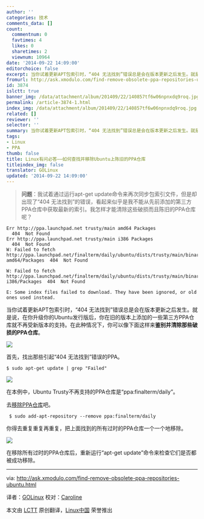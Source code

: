 ```yaml
---
author: ''
categories: 技术
comments_data: []
count:
  commentnum: 0
  favtimes: 4
  likes: 0
  sharetimes: 2
  viewnum: 10964
date: '2014-09-22 14:09:00'
editorchoice: false
excerpt: 当你试着更新APT包索引时，“404 无法找到”错误总是会在版本更新之后发生。就是说，在你升级你的Ubuntu发行版后，你在旧的版本上添加的一些第三方PPA仓库就不再受新版本的支持。在此种情况下，你可以像下面这样来鉴别并清除那些破损的PPA仓库。
fromurl: http://ask.xmodulo.com/find-remove-obsolete-ppa-repositories-ubuntu.html
id: 3874
islctt: true
banner_img: /data/attachment/album/201409/22/140857tf6w06npnxdq9roq.jpg
permalink: /article-3874-1.html
index_img: /data/attachment/album/201409/22/140857tf6w06npnxdq9roq.jpg.thumb.jpg
related: []
reviewer: ''
selector: ''
summary: 当你试着更新APT包索引时，“404 无法找到”错误总是会在版本更新之后发生。就是说，在你升级你的Ubuntu发行版后，你在旧的版本上添加的一些第三方PPA仓库就不再受新版本的支持。在此种情况下，你可以像下面这样来鉴别并清除那些破损的PPA仓库。
tags:
- Linux
- PPA
thumb: false
title: Linux有问必答——如何查找并移除Ubuntu上陈旧的PPA仓库
titleindex_img: false
translator: GOLinux
updated: '2014-09-22 14:09:00'
---
```



> 
> **问题**：我试着通过运行apt-get update命令来再次同步包索引文件，但是却出现了“404 无法找到”的错误，看起来似乎是我不能从先前添加的第三方PPA仓库中获取最新的索引。我怎样才能清除这些破损而且陈旧的PPA仓库呢？
> 
> 
> 



```
Err http://ppa.launchpad.net trusty/main amd64 Packages
  404  Not Found
Err http://ppa.launchpad.net trusty/main i386 Packages
  404  Not Found
W: Failed to fetch http://ppa.launchpad.net/finalterm/daily/ubuntu/dists/trusty/main/binary-amd64/Packages  404  Not Found

W: Failed to fetch http://ppa.launchpad.net/finalterm/daily/ubuntu/dists/trusty/main/binary-i386/Packages  404  Not Found

E: Some index files failed to download. They have been ignored, or old ones used instead.

```

当你试着更新APT包索引时，“404 无法找到”错误总是会在版本更新之后发生。就是说，在你升级你的Ubuntu发行版后，你在旧的版本上添加的一些第三方PPA仓库就不再受新版本的支持。在此种情况下，你可以像下面这样来**鉴别并清除那些破损的PPA仓库**。


![](/data/attachment/album/201409/22/140857tf6w06npnxdq9roq.jpg)


首先，找出那些引起“404 无法找到”错误的PPA。



```
$ sudo apt-get update | grep "Failed" 

```

[![](https://camo.githubusercontent.com/062685ee6e143e3e0e120f233a586ea32ff0db03/68747470733a2f2f6661726d362e737461746963666c69636b722e636f6d2f353538302f31343937323335343933385f306531653166336462365f7a2e6a7067)](https://camo.githubusercontent.com/062685ee6e143e3e0e120f233a586ea32ff0db03/68747470733a2f2f6661726d362e737461746963666c69636b722e636f6d2f353538302f31343937323335343933385f306531653166336462365f7a2e6a7067)


在本例中，Ubuntu Trusty不再支持的PPA仓库是“ppa:finalterm/daily”。


去[移除PPA仓库](http://ask.xmodulo.com/how-to-remove-ppa-repository-from-command-line-on-ubuntu.html)吧。



```
 $ sudo add-apt-repository --remove ppa:finalterm/daily 

```

你得去重复重复再重复，把上面找到的所有过时的PPA仓库一个一个地移除。


[![](https://camo.githubusercontent.com/ec9a4b3cf35d2adbf6e9f3c268b8d203cc9b5c3c/68747470733a2f2f6661726d342e737461746963666c69636b722e636f6d2f333834342f31353135383534313634325f316663386639326337375f7a2e6a7067)](https://camo.githubusercontent.com/ec9a4b3cf35d2adbf6e9f3c268b8d203cc9b5c3c/68747470733a2f2f6661726d342e737461746963666c69636b722e636f6d2f333834342f31353135383534313634325f316663386639326337375f7a2e6a7067)


在移除所有过时的PPA仓库后，重新运行“apt-get update”命令来检查它们是否都被成功移除。




---


via: <http://ask.xmodulo.com/find-remove-obsolete-ppa-repositories-ubuntu.html>


译者：[GOLinux](https://github.com/GOLinux) 校对：[Caroline](https://github.com/carolinewuyan)


本文由 [LCTT](https://github.com/LCTT/TranslateProject) 原创翻译，[Linux中国](http://linux.cn/) 荣誉推出